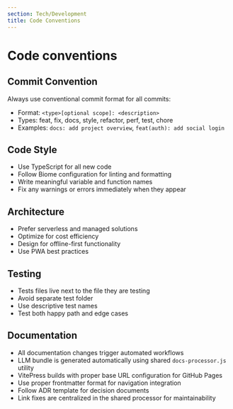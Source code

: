 ```yaml
---
section: Tech/Development
title: Code Conventions
---
```


# Code conventions

## Commit Convention
Always use conventional commit format for all commits:
- Format: `<type>[optional scope]: <description>`
- Types: feat, fix, docs, style, refactor, perf, test, chore
- Examples: `docs: add project overview`, `feat(auth): add social login`

## Code Style
- Use TypeScript for all new code
- Follow Biome configuration for linting and formatting
- Write meaningful variable and function names
- Fix any warnings or errors immediately when they appear

## Architecture
- Prefer serverless and managed solutions
- Optimize for cost efficiency
- Design for offline-first functionality
- Use PWA best practices

## Testing
- Tests files live next to the file they are testing
- Avoid separate test folder
- Use descriptive test names
- Test both happy path and edge cases

## Documentation
- All documentation changes trigger automated workflows
- LLM bundle is generated automatically using shared `docs-processor.js` utility
- VitePress builds with proper base URL configuration for GitHub Pages
- Use proper frontmatter format for navigation integration
- Follow ADR template for decision documents
- Link fixes are centralized in the shared processor for maintainability